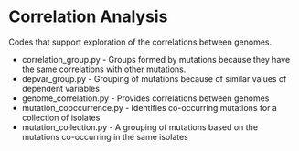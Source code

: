 # Correlation Analysis

Codes that support exploration of the correlations between
genomes.

- correlation\_group.py - Groups formed by mutations because they have the same correlations with other mutations.
- depvar\_group.py - Grouping of mutations because of similar values of dependent variables
- genome\_correlation.py - Provides correlations between genomes
- mutation\_cooccurrence.py - Identifies co-occurring mutations for a collection of isolates
- mutation\_collection.py - A grouping of mutations based on the mutations co-occurring in the same isolates
